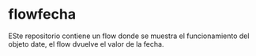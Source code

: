 # flowfecha
ESte repositorio contiene un flow donde se muestra el funcionamiento del objeto date, el flow dvuelve el valor de la fecha.
